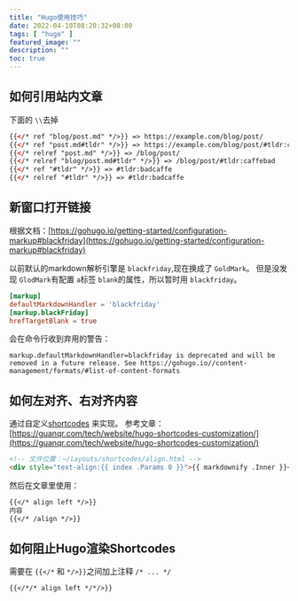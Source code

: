 ```yaml
---
title: "Hugo使用技巧"
date: 2022-04-10T08:20:32+08:00
tags: [ "hugo" ]
featured_image: ""
description: ""
toc: true
---
```


## 如何引用站内文章

下面的 `\\`去掉
```html
{{</* ref "blog/post.md" */>}} => https://example.com/blog/post/
{{</* ref "post.md#tldr" */>}} => https://example.com/blog/post/#tldr:caffebad
{{</* relref "post.md" */>}} => /blog/post/
{{</* relref "blog/post.md#tldr" */>}} => /blog/post/#tldr:caffebad
{{</* ref "#tldr" */>}} => #tldr:badcaffe
{{</* relref "#tldr" */>}} => #tldr:badcaffe
```

## 新窗口打开链接

根据文档：[https://gohugo.io/getting-started/configuration-markup#blackfriday](https://gohugo.io/getting-started/configuration-markup#blackfriday)

以前默认的markdown解析引擎是 `blackfriday`,现在换成了 `GoldMark`。
但是没发现 `GlodMark`有配置 `a`标签 `blank`的属性，所以暂时用 `blackfriday`。

```toml
[markup]
defaultMarkdownHandler = 'blackfriday'
[markup.blackFriday]
hrefTargetBlank = true
```

会在命令行收到弃用的警告：

```shell
markup.defaultMarkdownHandler=blackfriday is deprecated and will be removed in a future release. See https://gohugo.io//content-management/formats/#list-of-content-formats
```

## 如何左对齐、右对齐内容

通过自定义[shortcodes](https://gohugo.io/content-management/shortcodes/) 来实现。
参考文章：[https://guanqr.com/tech/website/hugo-shortcodes-customization/](https://guanqr.com/tech/website/hugo-shortcodes-customization/)

```html
<!-- 文件位置：~/layouts/shortcodes/align.html -->
<div style="text-align:{{ index .Params 0 }}">{{ markdownify .Inner }}</div>
```

然后在文章里使用：

```markdown
{{</* align left */>}}
内容
{{</* /align */>}}
```

## 如何阻止Hugo渲染Shortcodes

需要在 `{{</*` 和 `*/>}}`之间加上注释 `/* ... */`
```markdown
{{</*/* align left */*/>}}
```

